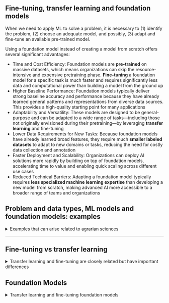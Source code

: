 ## Fine-tuning, transfer learning  and foundation models

When we need to apply ML to solve a problem, it is necessary to (1) identify the problem, (2) choose an adequate model, and possibly, (3) adapt and fine-tune an available pre-trained model.

Using a foundation model instead of creating a model from scratch offers several significant advantages:
- Time and Cost Efficiency: Foundation models are **pre-trained** on massive datasets, which means organizations can skip the resource-intensive and expensive pretraining phase. **Fine-tuning** a foundation model for a specific task is much faster and requires significantly less data and computational power than building a model from the ground up
- Higher Baseline Performance: Foundation models typically deliver strong baseline accuracy and performance because they have already learned general patterns and representations from diverse data sources. This provides a high-quality starting point for many applications
- Adaptability and Versatility: These models are designed to be general-purpose and can be adapted to a wide range of tasks—including those not originally envisioned during their pretraining—by leveraging **transfer learning** and fine-tuning
- Lower Data Requirements for New Tasks: Because foundation models have already learned broad features, they require much **smaller labeled datasets** to adapt to new domains or tasks, reducing the need for costly data collection and annotation
- Faster Deployment and Scalability: Organizations can deploy AI solutions more rapidly by building on top of foundation models, accelerating time to value and enabling quick scaling across different use cases
- Reduced Technical Barriers: Adapting a foundation model typically requires **less specialized machine learning expertise** than developing a new model from scratch, making advanced AI more accessible to a broader range of teams and organizations


## Problem and data types, ML models and foundation models: examples

<details markdown="block">
<summary> Examples that can arise related to agrarian sciences </summary>


| Data Type | Problem Type | Agrarian Example | Main ML Models/Algorithms | Foundation Models to Consider |
| :-- | :-- | :-- | :-- | :-- |
| Tabular | Yield Prediction | Predicting wheat yield from weather and soil data | Linear Regression, Random Forest, XGBoost, Neural Networks | Tabular FMs, LLMs for tabular data, AutoML FMs |
| Tabular | Market Forecasting | Forecasting crop prices for corn or soybeans | ARIMA, Prophet, Gradient Boosting, Random Forest | Time-series FMs (TimeGPT, TabPFN), LLMs for economic data |
| Tabular | Resource Optimization | Optimizing fertilizer use based on field data | Decision Tree, Random Forest, Bayesian Models | Multimodal FMs (sensor, weather, management data) |
| Images | Disease Detection | Identifying leaf diseases in tomatoes from photos | CNNs, ResNet, VGG | Large Vision Models (SAM, CLIP, ViT), crop-specific vision FMs |
| Images | Weed Detection | Detecting weeds in drone images of fields | YOLO, Faster R-CNN, Deep Learning CNNs | Vision FMs (YOLOv8, SAM), multimodal FMs for image-text tasks |
| Images | Crop Segmentation | Mapping field boundaries from satellite images | U-Net, CNNs, K-Means, DBSCAN | Remote Sensing FMs (SatMAE, SAM), ViT, multimodal FMs |
| Images | Livestock Monitoring | Monitoring cattle health via camera feeds | CNNs, LSTM for video, Object Detection models | Vision FMs, multimodal FMs (video, audio, sensor data) |
| Text | Pest Alert Classification | Classifying pest risk from farmer reports | Naive Bayes, SVM, BERT, fastText | LLMs (GPT-4, BERT), domain-adapted LLMs |
| Time Series | Irrigation Scheduling | Predicting optimal irrigation times from sensor data | LSTM, Random Forest, Regression Models | Time-series FMs (TimeGPT), Multimodal FMs for sensor fusion |
| Sensor Data | Soil Moisture Prediction | Predicting soil moisture for precision irrigation | LSTM, Regression, Random Forest | Multimodal FMs (sensor, weather, imagery), Time-series FMs |

- **FMs:** Foundation Models
- **LLMs:** Large Language Models
- **SAM:** Segment Anything Model
- **ViT:** Vision Transformer
- **TimeGPT, TabPFN, SatMAE:** Examples of specialized foundation models for time-series, tabular, and satellite data

</details>

---

## Fine-tuning vs transfer learning

<details markdown="block">
<summary> Transfer learning and fine-tuning are closely related but have important differences </summary>

### Transfer Learning

- **Definition:** Transfer learning is a broad technique where you take a model pre-trained on a large, general dataset (like ImageNet) and adapt it to a new, related task.
- **Typical Approach:** The most common method is to use the pre-trained model as a fixed feature extractor: you freeze all the pre-trained layers (so their weights don’t change), remove the original output layer, and add new layers specific to your new task. Only these new layers are trained on your dataset.
- **Use Case:** This is especially useful when you have a small dataset for your new task, as you leverage the general features learned from the large dataset.


### Fine-Tuning

- **Definition:** Fine-tuning is a specific form of transfer learning. After you’ve set up transfer learning (as above), you then "unfreeze" some (often the later) layers of the pre-trained model and continue training them on your new dataset.
- **Typical Approach:** You allow some or all of the pre-trained layers to update their weights, usually with a lower learning rate, so the model can adapt its learned features to the specifics of your new task.
- **Use Case:** Fine-tuning is particularly effective when your new dataset is large enough or closely related to the original dataset, allowing the model to specialize further.

### Key Differences

| Aspect | Transfer Learning | Fine-Tuning |
| :-- | :-- | :-- |
| Which layers train? | Only new (task-specific) layers | Some or all pre-trained layers + new layers |
| When to use? | Small new dataset, less similar to original task | Larger or similar dataset, need more task-specific features |
| Computational cost | Lower (fewer parameters updated) | Higher (more parameters updated) |

Transfer learning is the broader process of adapting a pre-trained model to a new task, often by freezing its layers and training new ones. Fine-tuning is a more involved step where you also update some of the pre-trained layers to better fit your new data

</details>

## Foundation Models

<details markdown="block">
<summary> Transfer learning and fine-tuning foundation models</summary>


A foundation model is a large artificial intelligence (AI) model trained on massive datasets that can perform a wide range of general tasks and serve as a starting point for building more specialized applications through adaptation or fine-tuning.

When working with foundation models (large, general-purpose models), the same obove principles apply:

- **Transfer learning** uses the foundation model as a frozen base, training only new layers for your task.
- **Fine-tuning** further adapts the foundation model itself by updating its parameters on your specific data.


</details>




